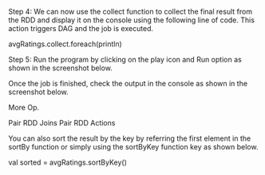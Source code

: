 

Step 4: We can now use the collect function to collect the final result from the RDD and display it on the console using the following line of code. This action triggers DAG and the job is executed.

avgRatings.collect.foreach(println)

 

Step 5: Run the program by clicking on the play icon and Run option as shown in the screenshot below.

 

Once the job is finished, check the output in the console as shown in the screenshot below.

 






 
More Op.

Pair RDD Joins
Pair RDD Actions

 

You can also sort the result by the key by referring the first element in the sortBy function or simply using the sortByKey function key as shown below.

val sorted = avgRatings.sortByKey()
